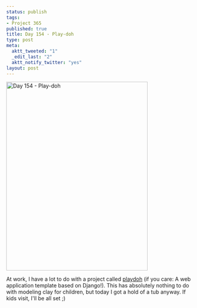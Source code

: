 ```yaml
--- 
status: publish
tags: 
- Project 365
published: true
title: Day 154 - Play-doh
type: post
meta: 
  aktt_tweeted: "1"
  _edit_last: "2"
  aktt_notify_twitter: "yes"
layout: post
---
```

<a href="http://www.flickr.com/photos/freeed/5795244135/" title="Day 154 - Play-doh by Fred​, on Flickr"><img src="http://farm3.static.flickr.com/2022/5795244135_831d0dfdcb.jpg" width="375" height="500" alt="Day 154 - Play-doh"/></a>

At work, I have a lot to do with a project called <a href="http://mozilla.github.com/playdoh/">playdoh</a> (if you care: A web application template based on Django!). This has absolutely nothing to do with modeling clay for children, but today I got a hold of a tub anyway. If kids visit, I'll be all set ;)
